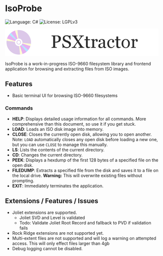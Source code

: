 # IsoProbe

![Language: C#](https://img.shields.io/badge/Language-C%23-blue?style=flat-square&logo=sharp)
![License: LGPLv3](https://img.shields.io/badge/License-LGPLv3-orange?style=flat-square&logo=gnuemacs)

![IsoProbe Logo](banner.png)

IsoProbe is a work-in-progress ISO-9660 filesystem library and frontend application for browsing and extracting files from ISO images.

## Features

- Basic terminal UI for browsing ISO-9660 filesystems

### Commands

- **HELP**: Displays detailed usage information for all commands. More comprehensive than this document, so use it if you get stuck.
- **LOAD**: Loads an ISO disk image into memory.
- **CLOSE**: Closes the currently open disk, allowing you to open another. Note: `LOAD` automatically closes any open disk before loading a new one, but you can use `CLOSE` to manage this manually.
- **LS**: Lists the contents of the current directory.
- **CD**: Changes the current directory.
- **PEEK**: Displays a hexdump of the first 128 bytes of a specified file on the open disk.
- **FILEDUMP**: Extracts a specified file from the disk and saves it to a file on the local drive. **Warning:** This will overwrite existing files without prompting.
- **EXIT**: Immediately terminates the application.

## Extensions / Features / Issues

- Joliet extensions are supported.
  - Joliet SVD and Level is validated
  - Todo: Validate Joliet Root Record and fallback to PVD if validation fails
- Rock Ridge extensions are not supported yet.
- Multi-extent files are not supported and will log a warning on attempted access. This will only effect files larger than 4gb
- Debug logging cannot be disabled.
